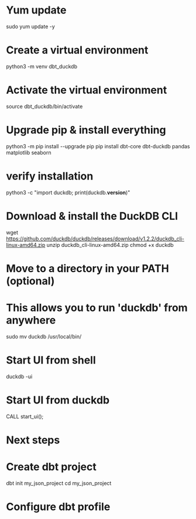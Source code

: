 # Yum update
sudo yum update -y

# Create a virtual environment
python3 -m venv dbt_duckdb

# Activate the virtual environment
source dbt_duckdb/bin/activate

# Upgrade pip & install everything
python3 -m pip install --upgrade pip
pip install dbt-core dbt-duckdb pandas matplotlib seaborn

# verify installation 
python3 -c "import duckdb; print(duckdb.__version__)"

# Download & install the DuckDB CLI 
wget https://github.com/duckdb/duckdb/releases/download/v1.2.2/duckdb_cli-linux-amd64.zip
unzip duckdb_cli-linux-amd64.zip
chmod +x duckdb

# Move to a directory in your PATH (optional)
# This allows you to run 'duckdb' from anywhere
sudo mv duckdb /usr/local/bin/

# Start UI from shell
duckdb -ui

# Start UI from duckdb
CALL start_ui();

# Next steps
# Create dbt project
dbt init my_json_project
cd my_json_project

# Configure dbt profile


